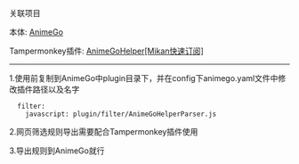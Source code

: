 关联项目

本体:   [AnimeGo](https://github.com/wetor/AnimeGo)

Tampermonkey插件:   [AnimeGoHelper\[Mikan快速订阅\]](https://greasyfork.org/zh-CN/scripts/449596) 


------------------------

1.使用前复制到AnimeGo中plugin目录下，并在config下animego.yaml文件中修改插件路径以及名字
```
  filter:
    javascript: plugin/filter/AnimeGoHelperParser.js
```

2.网页筛选规则导出需要配合Tampermonkey插件使用 

3.导出规则到AnimeGo就行

